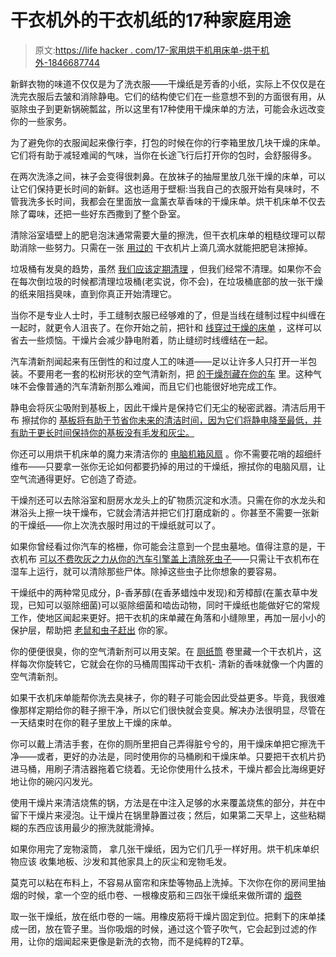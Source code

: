# 干衣机外的干衣机纸的17种家庭用途

> 原文:[https://life hacker . com/17-家用烘干机用床单-烘干机外-1846687744](https://lifehacker.com/17-household-uses-for-dryer-sheets-outside-of-a-dryer-1846687744)

新鲜衣物的味道不仅仅是为了洗衣服——干燥纸是芳香的小纸，实际上不仅仅是在洗完衣服后去皱和消除静电。它们的结构使它们在一些意想不到的方面很有用，从驱除虫子到更新锅碗瓢盆，所以这里有17种使用干燥床单的方法，可能会永远改变你的一些家务。

为了避免你的衣服闻起来像行李，打包的时候在你的行李箱里放几块干燥的床单。它们将有助于减轻难闻的气味，当你在长途飞行后打开你的包时，会舒服得多。

在两次洗涤之间，袜子会变得很刺鼻。在放袜子的抽屉里放几张干燥的床单，可以让它们保持更长时间的新鲜。这也适用于壁橱:当我自己的衣服开始有臭味时，不管我洗多长时间，我都会在里面放一盒薰衣草香味的干燥床单。烘干机床单不仅去除了霉味，还把一些好东西撒到了整个卧室。

清除浴室墙壁上的肥皂泡沫通常需要大量的擦洗，但干衣机床单的粗糙纹理可以帮助消除一些努力。只需在一张 [用过的](https://lifehacker.com/clean-soap-scum-off-shower-doors-with-a-dryer-sheet-1579075441) 干衣机片上滴几滴水就能把肥皂沫擦掉。

垃圾桶有发臭的趋势，虽然 [我们应该定期清理](https://skillet.lifehacker.com/make-your-kitchen-feel-instantly-cleaner-by-washing-you-1834851786) ，但我们经常不清理。如果你不会在每次倒垃圾的时候都清理垃圾桶(老实说，你不会)，在垃圾桶底部的放一张干燥的纸来阻挡臭味，直到你真正开始清理它。

当你不是专业人士时，手工缝制衣服已经够难的了，但是当线在缝制过程中纠缠在一起时，就更令人沮丧了。在你开始之前，把针和 [线穿过干燥的床单](https://lifehacker.com/detangle-thread-by-running-it-through-a-dryer-sheet-513601594) ，这样可以省去一些烦恼。干燥片会减少静电附着，防止缝纫时线缠结在一起。

汽车清新剂闻起来有压倒性的和过度人工的味道——足以让许多人只打开一半包装。不要用老一套的松树形状的空气清新剂，把 [的干燥剂藏在你的车](https://lifehacker.com/store-dryer-sheets-in-your-car-to-keep-you-and-your-car-30758084) 里。这种气味不会像普通的汽车清新剂那么难闻，而且它们也能很好地完成工作。

静电会将灰尘吸附到基板上，因此干燥片是保持它们无尘的秘密武器。清洁后用干布 擦拭你的 [基板将有助于节省你未来的清洁时间，因为它们将静电降至最低，并有助于更长时间保持你的基板没有毛发和灰尘。](https://lifehacker.com/use-dryer-sheets-on-baseboards-to-keep-them-dust-free-5885613)

你还可以用烘干机床单的魔力来清洁你的 [电脑机箱风扇](https://lifehacker.com/use-dryer-sheets-to-clean-out-dusty-computer-case-fans-5876383) 。你不需要花哨的超细纤维布——只要拿一张你无论如何都要扔掉的用过的干燥纸，擦拭你的电脑风扇，让空气流通得更好。它创造了奇迹。

干燥剂还可以去除浴室和厨房水龙头上的矿物质沉淀和水渍。只需在你的水龙头和淋浴头上擦一块干燥布，它就会清洁并把它们打磨成新的 。你甚至不需要一张新的干燥纸——你上次洗衣服时用过的干燥纸就可以了。

如果你曾经看过你汽车的格栅，你可能会注意到一个昆虫墓地。值得注意的是，干衣机布 [可以不费吹灰之力从你的汽车引擎盖上清除死虫子](https://fabulesslyfrugal.com/25-new-uses-for-dryer-sheets/)——只需让干衣机布在湿车上运行，就可以清除那些尸体。除掉这些虫子比你想象的要容易。

干燥纸中的两种常见成分，β-香茅醇(在香茅蜡烛中发现)和芳樟醇(在薰衣草中发现，已知可以驱除细菌)可以驱除细菌和啮齿动物，同时干燥纸也能做好它的常规工作，使地区闻起来更好。把干衣机的床单藏在角落和小缝隙里，再加一层小小的保护层，帮助把 [老鼠和虫子赶出](https://fabulesslyfrugal.com/25-new-uses-for-dryer-sheets/) 你的家。

你的便便很臭，你的空气清新剂可以用支架。在 [厕纸筒](https://lifehacker.com/nine-alternate-uses-for-dryer-sheets-5332919) 卷里藏一个干衣机片，这样每次你旋转它，它就会在你的马桶周围挥动干衣机- 清新的香味就像一个内置的空气清新剂。

如果干衣机床单能帮你洗去臭袜子，你的鞋子可能会因此受益更多。毕竟，我很难像那样定期给你的鞋子擦干净，所以它们很快就会变臭。解决办法很明显，尽管在一天结束时在你的鞋子里放上干燥的床单。

你可以戴上清洁手套，在你的厕所里把自己弄得脏兮兮的，用干燥床单把它擦洗干净——或者，更好的办法是，同时使用你的马桶刷和干燥床单。只要把干衣机片扔进马桶，用刷子清洁器拖着它绕着。无论你使用什么技术，干燥片都会比海绵更好地让你的碗闪闪发光。

使用干燥片来清洁烧焦的锅，方法是在中注入足够的水来覆盖烧焦的部分，并在中留下干燥片来浸泡。让干燥片在锅里静置过夜；然后，如果第二天早上，这些粘糊糊的东西应该用最少的擦洗就能滑掉。

如果你用完了宠物滚筒， 拿几张干燥纸，因为它们几乎一样好用。烘干机床单织物应该 收集地板、沙发和其他家具上的灰尘和宠物毛发。

莫克可以粘在布料上，不容易从窗帘和床垫等物品上洗掉。下次你在你的房间里抽烟的时候，拿一个空的纸巾卷、一根橡皮筋和三四张干燥纸来做所谓的 [烟卷](https://www.royalqueenseeds.com/blog-the-ultimate-guide-to-making-a-sploof-n861)

取一张干燥纸，放在纸巾卷的一端。用橡皮筋将干燥片固定到位。把剩下的床单揉成一团，放在管子里。当你吸烟的时候，通过这个管子吹气，它会起到过滤的作用，让你的烟闻起来更像是新洗的衣物，而不是纯粹的T2草。